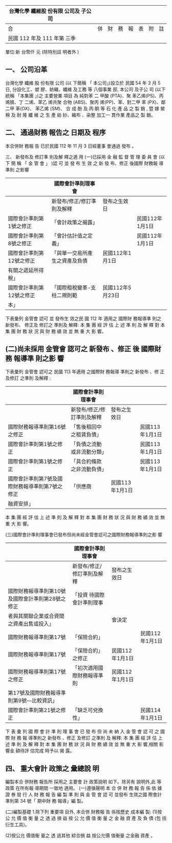 
| 台灣化學 纖維股 份有限 公司及 子公司   |    |    |    |    |    |    |    |
|----------------------------------------|----|----|----|----|----|----|----|
| 合                                     | 併 | 財 | 務 | 報 | 表 | 附 | 註 |
| 民國 112 年及 111 年第 三季            |    |    |    |    |    |    |    |

單位:新 台幣仟 元 (除特別註 明者外 )

## 一、 公司沿革

台灣化學 纖維 股 份有限 公司 (以 下簡稱 「 本公司」)設立於 民國 54 年 3 月 5 日, 分設化工、塑 膠、紡織、纖維 及工務 等 八個事業 部, 本公司 及子公 司 (以下 統稱 「本集團 」)之 主要營業 項目 為 純對苯 二 甲酸 (PTA)、聚 苯乙烯(PS)、丙烯腈、丁 二烯、苯乙 烯共聚 合物 (ABS)、聚丙 烯(PP)、苯、對二甲 苯 (PX)、鄰二甲 苯(OX)、 苯乙烯 (SM)、 合 成 酚 及 丙 酮 等 石 化 產 品 之 製 銷 , 暨 嫘 縈 棉 及 耐 隆 纖 維 之 生 產 紡 紗、織布 、染整 加工一 貫作業 產品之 製 銷。

## 二、 通過財務 報告之 日期及 程序

本合併財 務報 告 已於民國 112 年 11 月 3 日經董事 會通過 發布 。

三、 新發布及 修訂準 則及解 釋之適 用
(一)已採用 金 融 監 督 管 理 委 員 會 (以 下 簡 稱 「 金 管 會 」 )認 可 並 發 布 生 效 之 新 發 布、修正 後國際 財務報 導準則 之影響

|                          | 國際會計準則理事會             |                  |                 |
|--------------------------|--------------------------------|------------------|-----------------|
|                          | 新發布/修正/修訂準則及解釋     | 發布之生效日     |                 |
| 國際會計準則第1號之修正  | 「會計政策之揭露」             |                  | 民國112年1月1日 |
| 國際會計準則第8號之修正  | 「會計估計值之定義」           |                  | 民國112年1月1日 |
| 國際會計準則第12號之修正 | 「與單一交易所產生之資產及負債 | 民國112年1月1日  |                 |
| 有關之遞延所得稅」       |                                |                  |                 |
| 國際會計準則第12號之修正 | 「國際租稅變革-支柱二規則範   | 民國112年5月23日 |                 |
| 本」                     |                                |                  |                 |

下表彙列 金管會 認可 並 發布生 效之民 國 112 年 適用之 國際財 務報導準 則之 新發布、 修正及 修訂之 準則及 解釋: 本 集 團 經 評 估 上 述 準 則 及 解 釋 對 本 集 團 財 務 狀 況 與 財 務 績 效 並 無 重 大 影 響。

## (二)尚未採用 金管會 認可之 新發布 、修正 後 國際財務 報導準 則之影 響

下表彙列 金管會 認可之 民國 113 年適用 之國際財 務報導 準則之 新發布 、修 正及修訂 之準則 及解釋 :

|                                                | 國際會計準則理事會         |                 |                 |
|------------------------------------------------|----------------------------|-----------------|-----------------|
|                                                | 新發布/修正/修訂準則及解釋 | 發布之生效日    |                 |
| 國際財務報導準則第16號之修正                   | 「售後租回中之租賃負債」   |                 | 民國113年1月1日 |
| 國際會計準則第1號之修正                        | 「負債之流動或非流動分類」 |                 | 民國113年1月1日 |
| 國際會計準則第1號之修正                        | 「具合約條款之非流動負債」 |                 | 民國113年1月1日 |
| 國際會計準則第7號及國際財務報導準則第7號之修正 | 「供應商                   | 民國113年1月1日 |                 |
| 融資安排」                                     |                            |                 |                 |

本 集 團 經 評 估 上 述 準 則 及 解 釋 對 本 集 團 財 務 狀 況 與 財 務 績 效 並 無 重 大 影 響。

(三)國際會計準則理事會已發布但尚未經金管會認可之國際財務報導準則之影 響

|                                                  | 國際會計準則理事會         |                 |                 |
|--------------------------------------------------|----------------------------|-----------------|-----------------|
|                                                  | 新發布/修正/修訂準則及解釋 | 發布之生效日    |                 |
| 國際財務報導準則第10號及國際會計準則第28號之修正 | 「投資 待國際會計準則理事  |                 |                 |
| 者與其關聯企業或合資間之資產出售或投入」         |                            | 會決定          |                 |
| 國際財務報導準則第17號                           | 「保險合約」               |                 | 民國112年1月1日 |
| 國際財務報導準則第17號                           | 「保險合約」之修正         | 民國112年1月1日 |                 |
| 國際財務報導準則第17號之修正                     | 「初次適用國際財務報導準則 | 民國112年1月1日 |                 |
| 第17號及國際財務報導準則第9號—比較資訊」         |                            |                 |                 |
| 國際會計準則第21號之修正                         | 「缺乏可兌換性」           |                 | 民國114年1月1日 |

下 表 彙 列 國 際 會 計 準 則 理 事 會 已 發 布 但 尚 未 納 入 金 管 會 認 可 之 國 際 財 務 報 導準則之 新發布 、修正 及修訂 之準則 及 解釋: 本 集 團 經 評 估 上 述 準 則 及 解 釋 對 本 集 團 財 務 狀 況 與 財 務 績 效 並 無 重 大 影 響,相關 影響金 額待評 估完成 時予以 揭 露。

## 四、 重大會計 政策之 彙總說 明

編製本合 併財務 報告所 採用之 主要會 計 政策說明 如下。除另有 說明外,此 等 政策 在所有報 導期間 一致地 適用。 (一)遵循聲明 本 合 併 財 務 報 告 係 依 據 證 券 發 行 人 財 務 報 告 編 製 準 則 與 金 管 會 認 可 並發布 生效之國 際會計 準則第 34 號「 期中財 務 報導」編 製。

(二)編製基礎 1.除下列 重要項 目外, 本合併 財務報 告 係按歷史 成本編 製:
(1)按 公 允 價 值 衡 量 之 透 過 損 益 按 公 允 價 值 衡 量 之 金 融 資 產 及 負 債 (包 括 衍生工具)。

(2)按公允 價值衡 量之 透 過其他 綜合損 益 按公允價 值衡量 之金融 資產 。